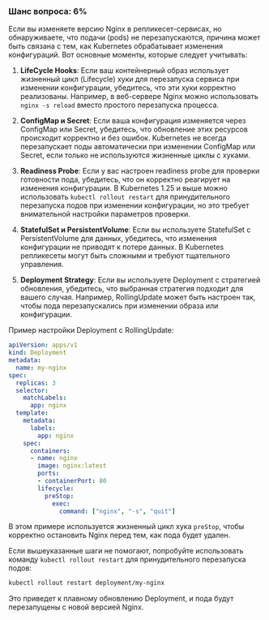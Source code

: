 ### Шанс вопроса: 6%

Если вы изменяете версию Nginx в репликесет-сервисах, но обнаруживаете, что подачи (pods) не перезапускаются, причина может быть связана с тем, как Kubernetes обрабатывает изменения конфигураций. Вот основные моменты, которые следует учитывать:

1. **LifeCycle Hooks**: Если ваш контейнерный образ использует жизненный цикл (Lifecycle) хуки для перезапуска сервиса при изменении конфигурации, убедитесь, что эти хуки корректно реализованы. Например, в веб-сервере Nginx можно использовать `nginx -s reload` вместо простого перезапуска процесса.

2. **ConfigMap и Secret**: Если ваша конфигурация изменяется через ConfigMap или Secret, убедитесь, что обновление этих ресурсов происходит корректно и без ошибок. Kubernetes не всегда перезапускает поды автоматически при изменении ConfigMap или Secret, если только не используются жизненные циклы с хуками.

3. **Readiness Probe**: Если у вас настроен readiness probe для проверки готовности пода, убедитесь, что он корректно реагирует на изменения конфигурации. В Kubernetes 1.25 и выше можно использовать `kubectl rollout restart` для принудительного перезапуска подов при изменении конфигурации, но это требует внимательной настройки параметров проверки.

4. **StatefulSet и PersistentVolume**: Если вы используете StatefulSet с PersistentVolume для данных, убедитесь, что изменения конфигурации не приводят к потере данных. В Kubernetes репликесеты могут быть сложными и требуют тщательного управления.

5. **Deployment Strategy**: Если вы используете Deployment с стратегией обновления, убедитесь, что выбранная стратегия подходит для вашего случая. Например, RollingUpdate может быть настроен так, чтобы пода перезапускались при изменении образа или конфигурации.

Пример настройки Deployment с RollingUpdate:
```yaml
apiVersion: apps/v1
kind: Deployment
metadata:
  name: my-nginx
spec:
  replicas: 3
  selector:
    matchLabels:
      app: nginx
  template:
    metadata:
      labels:
        app: nginx
    spec:
      containers:
      - name: nginx
        image: nginx:latest
        ports:
        - containerPort: 80
        lifecycle:
          preStop:
            exec:
              command: ["nginx", "-s", "quit"]
```
В этом примере используется жизненный цикл хука `preStop`, чтобы корректно остановить Nginx перед тем, как пода будет удален.

Если вышеуказанные шаги не помогают, попробуйте использовать команду `kubectl rollout restart` для принудительного перезапуска подов:
```bash
kubectl rollout restart deployment/my-nginx
```
Это приведет к плавному обновлению Deployment, и пода будут перезапущены с новой версией Nginx.